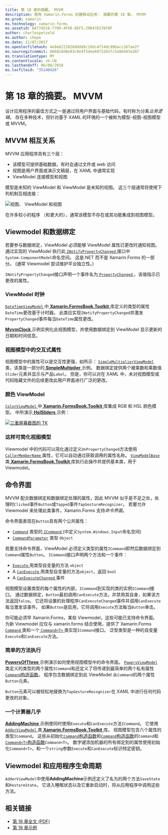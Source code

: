 ```yaml
---
title: 第 18 章的摘要。 MVVM
description: 使用 Xamarin.Forms 创建移动应用： 摘要的第 18 章。 MVVM
ms.prod: xamarin
ms.technology: xamarin-forms
ms.assetid: 6A774510-7709-4F60-8EF5-29D478176F8F
author: charlespetzold
ms.author: chape
ms.date: 11/07/2017
ms.openlocfilehash: 4a9e8221828ddd49c10dc4f14dc996acc167ae2f
ms.sourcegitcommit: 66682dd8e93c0e4f5dee69f32b5fc5a96443e307
ms.translationtype: MT
ms.contentlocale: zh-CN
ms.lasthandoff: 06/08/2018
ms.locfileid: "35240426"
---
```

# <a name="summary-of-chapter-18-mvvm"></a>第 18 章的摘要。 MVVM

设计应用程序的最佳方式之一是通过将用户界面与基础代码，有时称为分离*业务逻辑*。 存在多种技术，但针对基于 XAML 的环境的一个被称为模型-视图-视图模型或 MVVM。

## <a name="mvvm-interrelationships"></a>MVVM 相互关系

MVVM 应用程序具有三个层：

- 该模型可提供基础数据，有时会通过文件或 web 访问
- 视图是用户界面或演示文稿层，在 XAML 中通常实现
- ViewModel 连接模型和视图

模型是未知的 ViewModel 和 ViewModel 是未知的视图。 这三个层通常将使用下列机制互相连接：

![视图、 ViewModel 和视图](images/ch18fg03.png "MVVM")

在许多较小的程序 （和更大的），通常该模型不存在或其功能集成到视图模型。

## <a name="viewmodels-and-data-binding"></a>Viewmodel 和数据绑定

若要参与数据绑定，ViewModel 必须能够 ViewModel 属性已更改时通知视图。 通过实现的 ViewModel 执行此[ `INotifyPropertyChanged` ](https://developer.xamarin.com/api/type/System.ComponentModel.INotifyPropertyChanged/)接口中`System.ComponentModel`命名空间。 这是.NET 而不是 Xamarin.Forms 的一部分。 (通常 Viewmodel 尝试维护平台独立性。)

`INotifyPropertyChanged`接口声明一个事件名为[ `PropertyChanged` ](https://developer.xamarin.com/api/type/System.ComponentModel.INotifyPropertyChanged/) ，该值指示已更改的属性。

### <a name="a-viewmodel-clock"></a>ViewModel 时钟

[ `DateTimeViewModel` ](https://github.com/xamarin/xamarin-forms-book-samples/blob/master/Libraries/Xamarin.FormsBook.Toolkit/Xamarin.FormsBook.Toolkit/DateTimeViewModel.cs)中[ **Xamarin.FormsBook.Toolkit** ](https://github.com/xamarin/xamarin-forms-book-samples/tree/master/Libraries/Xamarin.FormsBook.Toolkit/Xamarin.FormsBook.Toolkit)库定义的类型的属性`DateTime`更改基于计时器。 此类应实现`INotifyPropertyChanged`并激发`PropertyChanged`事件每当`DateTime`属性更改。

[ **MvvmClock** ](https://github.com/xamarin/xamarin-forms-book-samples/tree/master/Chapter18/MvvmClock)示例实例化此视图模型，并使用数据绑定到 ViewModel 显示更新的日期和时间信息。

### <a name="interactive-properties-in-a-viewmodel"></a>视图模型中的交互式属性

视图模型中的属性可以是交互性更强，如所示： [ `SimpleMultiplierViewModel` ](https://github.com/xamarin/xamarin-forms-book-samples/blob/master/Chapter18/SimpleMultiplier/SimpleMultiplier/SimpleMultiplier/SimpleMultiplierViewModel.cs)类，该类是一部分的[ **SimpleMultiplier** ](https://github.com/xamarin/xamarin-forms-book-samples/tree/master/Chapter18/SimpleMultiplier)示例。 数据绑定提供两个被乘数和乘数值`Slider`元素并显示与产品`Label`。 但是，你可以对在 XAML 中，未对视图模型或代码隐藏文件的后续更改此用户界面进行广泛的更改。

### <a name="a-color-viewmodel"></a>颜色 ViewModel

[ `ColorViewModel` ](https://github.com/xamarin/xamarin-forms-book-samples/blob/master/Libraries/Xamarin.FormsBook.Toolkit/Xamarin.FormsBook.Toolkit/ColorViewModel.cs)中[ **Xamarin.FormsBook.Toolkit** ](https://github.com/xamarin/xamarin-forms-book-samples/tree/master/Libraries/Xamarin.FormsBook.Toolkit/Xamarin.FormsBook.Toolkit)库集成 RGB 和 HSL 颜色模型。 中所演示[ **HslSliders** ](https://github.com/xamarin/xamarin-forms-book-samples/tree/master/Chapter18/HslSliders)示例：

[![三重屏幕截图的 TK](images/ch18fg08-small.png "HSL 颜色模型")](images/ch18fg08-large.png#lightbox "HSL 颜色模型")

### <a name="streamlining-the-viewmodel"></a>这样可简化视图模型

Viewmodel 中的代码可以简化通过定义`OnPropertyChanged`方法使用[ `CallerMemberName` ](https://developer.xamarin.com/api/type/System.Runtime.CompilerServices.CallerMemberNameAttribute/)属性，它可以自动通过获取调用的属性名称。 [ `ViewModelBase` ](https://github.com/xamarin/xamarin-forms-book-samples/blob/master/Libraries/Xamarin.FormsBook.Toolkit/Xamarin.FormsBook.Toolkit/ViewModelBase.cs)类[ **Xamarin.FormsBook.Toolkit** ](https://github.com/xamarin/xamarin-forms-book-samples/tree/master/Libraries/Xamarin.FormsBook.Toolkit/Xamarin.FormsBook.Toolkit)库执行此操作并提供基本类，用于 Viewmodel。

## <a name="the-command-interface"></a>命令界面

MVVM 配合数据绑定和数据绑定处理的属性，因此 MVVM 似乎是不足之处，处理时`Clicked`事件`Button`或`Tapped`事件`TapGestureRecognizer`。 若要允许 Viewmodel 来处理此类事件，Xamarin.Forms 支持*命令界面*。

命令界面表现在`Button`具有两个公共属性：

- [`Command`](https://developer.xamarin.com/api/property/Xamarin.Forms.Button.Command/) 类型的[ `ICommand` ](https://developer.xamarin.com/api/type/System.Windows.Input.ICommand/) (中定义`System.Windows.Input`命名空间)
- [`CommandParameter`](https://developer.xamarin.com/api/property/Xamarin.Forms.Button.CommandParameter/) 类型 `Object`

若要支持命令界面，ViewModel 必须定义类型的属性`ICommand`即然后数据绑定到`Command`属性`Button`。 `ICommand`接口声明两个方法和一个事件：

- [ `Execute` ](https://developer.xamarin.com/api/member/System.Windows.Input.ICommand.Execute/p/System.Object/)用类型自变量的方法 `object`
- A [ `CanExecute` ](https://developer.xamarin.com/api/member/System.Windows.Input.ICommand.CanExecute/p/System.Object/)用类型自变量的方法`object`，返回 `bool`
- A [ `CanExecuteChanged` ](https://developer.xamarin.com/api/event/System.Windows.Input.ICommand.CanExecuteChanged/)事件

视图模型设置类型的每个属性的内部，`ICommand`到实现的类的实例`ICommand`接口。 通过数据绑定，`Button`最初调用`CanExecute`方法，并禁用其自身，如果该方法返回`false`。 它还将设置的处理程序`CanExecuteChanged`事件并调用`CanExecute`每当激发该事件。 如果`Button`是启用，它将调用`Execute`方法每当`Button`单击。

你可能必须早 Xamarin.Forms，某些 Viewmodel，这些可能已支持命令界面。 为新 Viewmodel 应仅与 xamarin.forms 结合使用，提供了 Xamarin.Forms [ `Command` ](https://developer.xamarin.com/api/type/Xamarin.Forms.Command/)类和一个[ `Command<T>` ](https://developer.xamarin.com/api/type/Xamarin.Forms.Command%3CT%3E/)类实现`ICommand`接口。 泛型类型是一种的自变量`Execute`和`CanExecute`方法。

### <a name="simple-method-executions"></a>简单的方法执行

[ **PowersOfThree** ](https://github.com/xamarin/xamarin-forms-book-samples/tree/master/Chapter18/PowersOfThree)示例演示如何使用视图模型中的命令界面。 [ `PowersViewModel` ](https://github.com/xamarin/xamarin-forms-book-samples/blob/master/Chapter18/PowersOfThree/PowersOfThree/PowersOfThree/PowersViewModel.cs)类定义的类型的两个属性`ICommand`和还定义了将传递到最简单的两个私有属性[`Command`构造函数](https://developer.xamarin.com/api/constructor/Xamarin.Forms.Command.Command/p/System.Action/)。 程序包含数据绑定到此 ViewModel 从`Command`的两个属性`Button`元素。

`Button`元素可以被轻松地替换为`TapGestureRecognizer`在 XAML 中进行任何代码更改的对象。

### <a name="a-calculator-almost"></a>一个计算器几乎

[ **AddingMachine** ](https://github.com/xamarin/xamarin-forms-book-samples/tree/master/Chapter18/AddingMachine)示例使同时使用`Execute`和`CanExecute`方法`ICommand`。 它使用[ `AdderViewModel` ](https://github.com/xamarin/xamarin-forms-book-samples/blob/master/Libraries/Xamarin.FormsBook.Toolkit/Xamarin.FormsBook.Toolkit/AdderViewModel.cs)类[ **Xamarin.FormsBook.Toolkit** ](https://github.com/xamarin/xamarin-forms-book-samples/blob/master/Libraries/Xamarin.FormsBook.Toolkit/Xamarin.FormsBook.Toolkit/AdderViewModel.cs)库。 视图模型包含六个属性的类型`ICommand`。 这些从初始化[`Command`构造函数](https://developer.xamarin.com/api/constructor/Xamarin.Forms.Command.Command/p/System.Action/)和[`Command`构造函数](https://developer.xamarin.com/api/constructor/Xamarin.Forms.Command.Command/p/System.Action/System.Func%7BSystem.Boolean%7D/)的`Command`和[`Command<T>`构造函数](https://developer.xamarin.com/api/constructor/Xamarin.Forms.Command%3CT%3E.Command%3CT%3E/p/System.Action%7BT%7D/System.Func%7BT,System.Boolean%7D/)`Command<T>`。 数字键添加机器的所有绑定到的属性使用初始化`Command<T>`，和一个`string`参数`Execute`和`CanExecute`标识特定密钥。

## <a name="viewmodels-and-the-application-lifecycle"></a>Viewmodel 和应用程序生命周期

`AdderViewModel`中使用**AddingMachine**示例还定义了名为的两个方法`SaveState`和`RestoreState`。 它进入睡眠状态以及它重新启动时，将从应用程序中调用这些方法。



## <a name="related-links"></a>相关链接

- [第 18 章全文 (PDF)](https://download.xamarin.com/developer/xamarin-forms-book/XamarinFormsBook-Ch18-Apr2016.pdf)
- [第 18 章示例](https://github.com/xamarin/xamarin-forms-book-samples/tree/master/Chapter18)
